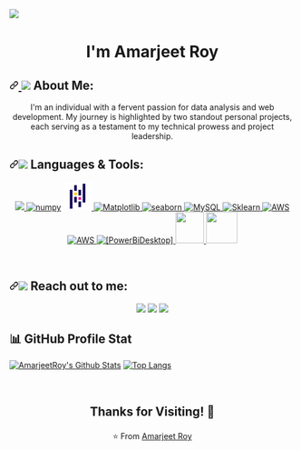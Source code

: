 <p align="center"> 
  <img src="https://user-images.githubusercontent.com/137817362/266265617-66d80332-4e11-43bb-ad4b-6f9e55cb2bcd.gif" style="display: inline-block; margin: 0 auto; width:1200px;">
</p>
<h1 align="center">
  I'm Amarjeet Roy
</h1>

<h2 dir="auto">
  <a id="user-content--about-me-" class="anchor" href="#-about-me-" aria-hidden="true">
    <svg class="octicon octicon-link" viewBox="0 0 16 16" version="1.1" width="16" height="16" aria-hidden="true">
      <path fill-rule="evenodd" d="M7.775 3.275a.75.75 0 001.06 1.06l1.25-1.25a2 2 0 112.83 2.83l-2.5 2.5a2 2 0 01-2.83 0 .75.75 0 00-1.06 1.06 3.5 3.5 0 004.95 0l2.5-2.5a3.5 3.5 0 00-4.95-4.95l-1.25 1.25zm-4.69 9.64a2 2 0 010-2.83l2.5-2.5a2 2 0 012.83 0 .75.75 0 001.06-1.06 3.5 3.5 0 00-4.95 0l-2.5 2.5a3.5 3.5 0 004.95 4.95l1.25-1.25a.75.75 0 00-1.06-1.06l-1.25 1.25a2 2 0 01-2.83 0z">
      </path>
    </svg>
  </a>
  <img src="https://user-images.githubusercontent.com/74038190/212744289-c46f1717-bfc9-4724-8ef3-4b08e3583110.gif" width="25" style="max-width: 100%;">
  <strong>About Me:</strong>
</h2>

<p align="center">
  I'm an individual with a fervent passion for data analysis and web development. My journey is highlighted by two standout personal projects, each serving as a testament to my technical prowess and project leadership.
</p>

 <h2 dir="auto"><a id="user-content--languages--tools" class="anchor" href="#-languages--tools" aria-hidden="true"><svg class="octicon octicon-link" viewBox="0 0 16 16" version="1.1" width="16" height="16" aria-hidden="true"><path fill-rule="evenodd" d="M7.775 3.275a.75.75 0 001.06 1.06l1.25-1.25a2 2 0 112.83 2.83l-2.5 2.5a2 2 0 01-2.83 0 .75.75 0 00-1.06 1.06 3.5 3.5 0 004.95 0l2.5-2.5a3.5 3.5 0 00-4.95-4.95l-1.25 1.25zm-4.69 9.64a2 2 0 010-2.83l2.5-2.5a2 2 0 012.83 0 .75.75 0 001.06-1.06 3.5 3.5 0 00-4.95 0l-2.5 2.5a3.5 3.5 0 004.95 4.95l1.25-1.25a.75.75 0 00-1.06-1.06l-1.25 1.25a2 2 0 01-2.83 0z"></path></svg></a><a target="_blank" rel="noopener noreferrer" href="https://camo.githubusercontent.com/b429fd0344f4072885b19923f824d4616893261e9d7cc2afb62f85224caca070/68747470733a2f2f6d656469612e67697068792e636f6d2f6d656469612f6a32704f476547594b65327843434b7766692f67697068792e676966"><img src="https://camo.githubusercontent.com/b429fd0344f4072885b19923f824d4616893261e9d7cc2afb62f85224caca070/68747470733a2f2f6d656469612e67697068792e636f6d2f6d656469612f6a32704f476547594b65327843434b7766692f67697068792e676966" width="40" style="max-width: 100%;"></a> <strong>Languages &amp; Tools:</strong></h2>
 
 <p align="center" dir="auto">  
    <a href="https://www.python.org" rel="nofollow"> <img src="https://camo.githubusercontent.com/24303cd2424a9a9c092cb6f3108ae66c45d827c3bb8cac57c93c1831c058e43f/68747470733a2f2f696d672e69636f6e73382e636f6d2f636f6c6f722f34382f3030303030302f707974686f6e2e706e67" data-canonical-src="https://img.icons8.com/color/48/000000/python.png" style="max-width: 110%;"> </a> 
   <a href="https://numpy.org/doc/stable/index.html" rel="nofollow"> <img src="https://user-images.githubusercontent.com/137817362/266224257-b20f32fc-6cfe-48fe-8ef0-68c45373be61.png" data-canonical-src="https://img.icons8.com/color/48/000000/microsoft-powerpoint-2019--v1.png" alt="numpy"  height="50" style="max-width: 100%;"></a>
   <a href="https://pandas.pydata.org/" rel="nofollow"> <img src="https://raw.githubusercontent.com/devicons/devicon/2ae2a900d2f041da66e950e4d48052658d850630/icons/pandas/pandas-original.svg" alt="pandas" width="50" height="50" style="max-width: 100%;"> </a> 
    <a href="https://matplotlib.org/stable/index.html" rel="nofollow"> <img src="https://user-images.githubusercontent.com/137817362/266225645-03569596-3262-411a-af13-1b678c60a2e1.png" alt="Matplotlib" width="50" height="50" style="max-width: 100%;"> </a>
    <a href="https://seaborn.pydata.org/" rel="nofollow"> <img src="https://camo.githubusercontent.com/53ae1cb6abbfacfb463f0a0d2fbdb58acad261200cb61f3d32abd7ac0edacded/68747470733a2f2f736561626f726e2e7079646174612e6f72672f5f696d616765732f6c6f676f2d6d61726b2d6c6967687462672e737667" alt="seaborn" width="57" height="57" data-canonical-src="https://seaborn.pydata.org/_images/logo-mark-lightbg.svg" style="max-width: 100%;"> </a>
    <a href="https://www.mysql.com/" rel="nofollow"> <img src="https://user-images.githubusercontent.com/137817362/266228834-b2263294-73a0-4c3f-a7e0-0c20609a7578.png" data-canonical-src="https://img.icons8.com/fluent/50/000000/mysql-logo.png" alt="MySQL" width="50" height="50" style="max-width: 100%;"> </a>
    <a href="https://scikit-learn.org/stable/user_guide.html" rel="nofollow"> <img src="https://user-images.githubusercontent.com/137817362/266236281-b7d10478-13a6-4747-bdf2-612e4256c615.png" data-canonical-src="https://img.icons8.com/fluent/50/000000/mysql-logo.png" alt="Sklearn"  height="50" style="max-width: 100%;"> </a>
   <a href="https://aws.amazon.com/?nc2=h_lg" rel="nofollow"> <img src="https://user-images.githubusercontent.com/137817362/266250670-4058ba47-c3a0-4835-a4e2-002402175cca.png" data-canonical-src="https://img.icons8.com/fluent/50/000000/mysql-logo.png" alt="AWS"  height="40" style="max-width: 100%;"> </a>
    <a href="https://www.selenium.dev/documentation/" rel="nofollow"> <img src="https://raw.githubusercontent.com/detain/svg-logos/780f25886640cef088af994181646db2f6b1a3f8/svg/selenium-logo.svg" data-canonical-src="https://img.icons8.com/fluent/50/000000/mysql-logo.png" alt="AWS"  height="47" style="max-width: 100%;"> </a>
   <a href="https://powerbi.microsoft.com/en-in/desktop/"  rel="nofollow"> <img src="https://user-images.githubusercontent.com/137817362/266267984-ab3e4a04-0d60-45e1-bf3a-57b038ee1427.png" height="48" alt="[PowerBiDesktop]" >
    <a href="https://www.microsoft.com/en-in/microsoft-365/excel" rel="nofollow"><img src="https://camo.githubusercontent.com/6210c820aedc56cac0ff68310216858a28e267c72fbdc89700167caafe3606f6/68747470733a2f2f696d672e69636f6e73382e636f6d2f666c75656e63792f34382f3030303030302f6d6963726f736f66742d657863656c2d323031392e706e67" data-canonical-src="https://img.icons8.com/fluency/48/000000/microsoft-excel-2019.png" width="50" height="55" style="max-width: 100%;"> </a>
    <a href="https://www.microsoft.com/en-us/microsoft-365/powerpoint" rel="nofollow"> <img src="https://camo.githubusercontent.com/c24d399e4e3f39d7d5a118314f185e5974d3eaeb05181054a0ea8bb34f3cc3f5/68747470733a2f2f696d672e69636f6e73382e636f6d2f636f6c6f722f34382f3030303030302f6d6963726f736f66742d706f776572706f696e742d323031392d2d76312e706e67" data-canonical-src="https://img.icons8.com/color/48/000000/microsoft-powerpoint-2019--v1.png" width="55" height="55"  style="max-width: 100%;"></a>




 </p>

<br>
<h2 dir="auto"><a id="user-content--reach-out-to-me-" class="anchor" href="#-reach-out-to-me-" aria-hidden="true"><svg class="octicon octicon-link" viewBox="0 0 16 16" version="1.1" width="16" height="16" aria-hidden="true"><path fill-rule="evenodd" d="M7.775 3.275a.75.75 0 001.06 1.06l1.25-1.25a2 2 0 112.83 2.83l-2.5 2.5a2 2 0 01-2.83 0 .75.75 0 00-1.06 1.06 3.5 3.5 0 004.95 0l2.5-2.5a3.5 3.5 0 00-4.95-4.95l-1.25 1.25zm-4.69 9.64a2 2 0 010-2.83l2.5-2.5a2 2 0 012.83 0 .75.75 0 001.06-1.06 3.5 3.5 0 00-4.95 0l-2.5 2.5a3.5 3.5 0 004.95 4.95l1.25-1.25a.75.75 0 00-1.06-1.06l-1.25 1.25a2 2 0 01-2.83 0z"></path></svg></a><a target="_blank" rel="noopener noreferrer" href="https://camo.githubusercontent.com/ec0df7b334d15078e980be8f26f35f1bd6f004eaa4a121db42fed361360c1817/68747470733a2f2f6d656469612e67697068792e636f6d2f6d656469612f4c6e516a7057614f4e386e68723231764e572f67697068792e676966"><img src="https://camo.githubusercontent.com/ec0df7b334d15078e980be8f26f35f1bd6f004eaa4a121db42fed361360c1817/68747470733a2f2f6d656469612e67697068792e636f6d2f6d656469612f4c6e516a7057614f4e386e68723231764e572f67697068792e676966" width="40" style="max-width: 100%;"></a> <strong>Reach out to me:</strong> </h2>


<p align="center" dir="auto">
<a href="https://www.linkedin.com/in/amarjeetroy0/" rel="nofollow"><img src="https://camo.githubusercontent.com/162001cc0747178f47ced6e40de0cd16e375beb9b5fbca4ea3d520ecca78cd85/68747470733a2f2f696d672e69636f6e73382e636f6d2f666c75656e742f34382f3030303030302f6c696e6b6564696e2e706e67" data-canonical-src="https://img.icons8.com/fluent/48/000000/linkedin.png" style="max-width: 100%;"></a>
<a href="mailto:amarjeetroy029@gmail.com"><img src="https://camo.githubusercontent.com/e260052d80402ee1c3c47c1663259d0d952556860eec8eee4118a46b506f43a3/68747470733a2f2f696d672e69636f6e73382e636f6d2f636f6c6f722f34382f3030303030302f676d61696c2d6e65772e706e67" data-canonical-src="https://img.icons8.com/color/48/000000/gmail-new.png" style="max-width: 100%;"></a>
<a href="https://www.hackerrank.com/amarjeetroy029" rel="nofollow"><img src="https://user-images.githubusercontent.com/137817362/266239493-4e65699f-6e11-488f-9af9-f50b54fa5a3f.png"  height="50" data-canonical-src="https://upload.wikimedia.org/wikipedia/commons/4/40/HackerRank_Icon-1000px.png"  style="max-width: 100%;"></a>
</p>



<h2>📊 GitHub Profile Stat</h2>

<!-- https://github.com/anuraghazra/github-readme-stats -->

<a href="https://github.com/AmarjeetRoy/github-readme-stats"><img alt="AmarjeetRoy's Github Stats" src="https://github-readme-stats.vercel.app/api/?username=AmarjeetRoy&show_icons=true&include_all_commits=true&count_private=true&theme=react&hide_border=true&bg_color=1F222E&title_color=F85D7F&icon_color=F8D866" height="192px"/></a>
[![Top Langs](https://github-readme-stats.vercel.app/api/top-langs/?username=AmarjeetRoy&layout=compact&theme=react&hide_border=true&bg_color=1F222E&title_color=F85D7F&icon_color=F8D866&card_width=400&langs_count=8&height=192px)](https://github.com/AmarjeetRoy/github-readme-stats)
<br/>

<br>

<h2 align="center">
  
  Thanks for Visiting! 👋
</h2>

<p align="center">
  ⭐️ From <a href="https://github.com/AmarjeetRoy">Amarjeet Roy</a>
</p>
